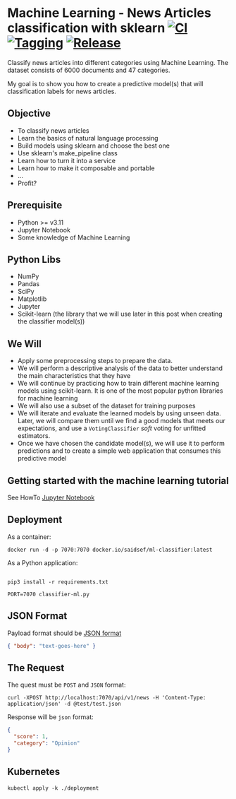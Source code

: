 # Machine Learning - News Articles classification with sklearn [![CI](https://github.com/saidsef/ml-classifier/actions/workflows/ci.yml/badge.svg)](#deployment) [![Tagging](https://github.com/saidsef/ml-classifier/actions/workflows/tagging.yml/badge.svg)](#deployment) [![Release](https://github.com/saidsef/ml-classifier/actions/workflows/release.yml/badge.svg)](#deployment)

Classify news articles into different categories using Machine Learning.  The dataset consists of 6000 documents and 47 categories.

My goal is to show you how to create a predictive model(s) that will classification labels for news articles.

## Objective

- To classify news articles
- Learn the basics of natural language processing
- Build models using sklearn and choose the best one
- Use sklearn's make_pipeline class
- Learn how to turn it into a service
- Learn how to make it composable and portable
- ...
- Profit?

## Prerequisite

- Python >= v3.11
- Jupyter Notebook
- Some knowledge of Machine Learning

## Python Libs

- NumPy
- Pandas
- SciPy
- Matplotlib
- Jupyter
- Scikit-learn (the library that we will use later in this post when creating the classifier model(s))

## We Will

- Apply some preprocessing steps to prepare the data.
- We will perform a descriptive analysis of the data to better understand the main characteristics that they have
- We will continue by practicing how to train different machine learning models using scikit-learn. It is one of the most popular python libraries for machine learning
- We will also use a subset of the dataset for training purposes
- We will iterate and evaluate the learned models by using unseen data. Later, we will compare them until we find a good models that meets our expectations, and use a `VotingClassifier` *soft* voting for unfitted estimators.
- Once we have chosen the candidate model(s), we will use it to perform predictions and to create a simple web application that consumes this predictive model

## Getting started with the machine learning tutorial

See HowTo [Jupyter Notebook](https://machinelearningmastery.com/start-here/)

## Deployment

As a container:

```shell
docker run -d -p 7070:7070 docker.io/saidsef/ml-classifier:latest
```

As a Python application:

```shell

pip3 install -r requirements.txt

PORT=7070 classifier-ml.py
```

## JSON Format

Payload format should be [JSON format](test/test.json)

```json
{ "body": "text-goes-here" }
```

## The Request

The quest must be `POST` and `JSON` format:

```shell
curl -XPOST http://localhost:7070/api/v1/news -H 'Content-Type: application/json' -d @test/test.json
```

Response will be `json` format:

```json
{
  "score": 1,
  "category": "Opinion"
}
```

## Kubernetes

```shell
kubectl apply -k ./deployment
```


